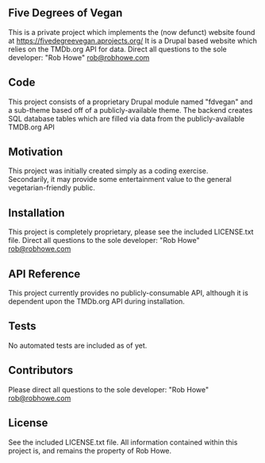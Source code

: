 ## Five Degrees of Vegan

This is a private project which implements the (now defunct) website found at https://fivedegreevegan.aprojects.org/
It is a Drupal based website which relies on the TMDb.org API for data.
Direct all questions to the sole developer:  "Rob Howe" <rob@robhowe.com>

## Code

This project consists of a proprietary Drupal module named "fdvegan" and a sub-theme based off of a publicly-available theme.
The backend creates SQL database tables which are filled via data from the publicly-available TMDB.org API

## Motivation

This project was initially created simply as a coding exercise.  
Secondarily, it may provide some entertainment value to the general vegetarian-friendly public.

## Installation

This project is completely proprietary, please see the included LICENSE.txt file.
Direct all questions to the sole developer:  "Rob Howe" <rob@robhowe.com>

## API Reference

This project currently provides no publicly-consumable API, although it is dependent upon the TMDb.org API during installation.

## Tests

No automated tests are included as of yet.

## Contributors

Please direct all questions to the sole developer:  "Rob Howe" <rob@robhowe.com>

## License

See the included LICENSE.txt file.
All information contained within this project is, and remains the property of Rob Howe.
